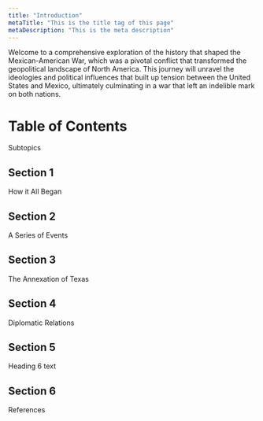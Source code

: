 ```yaml
---
title: "Introduction"
metaTitle: "This is the title tag of this page"
metaDescription: "This is the meta description"
---
```


Welcome to a comprehensive exploration of the history that shaped the Mexican-American War, which was a pivotal conflict that transformed the geopolitical landscape of North America. This journey will unravel the ideologies and political influences that built up tension between the United States and Mexico, ultimately culminating in a war that left an indelible mark on both nations.   

# Table of Contents
Subtopics

## Section 1
How it All Began

## Section 2
A Series of Events

## Section 3
The Annexation of Texas

## Section 4
Diplomatic Relations

## Section 5
Heading 6 text

## Section 6
References


